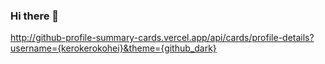 ### Hi there 👋

<!--
**kerokerokohei/kerokerokohei** is a ✨ _special_ ✨ repository because its `README.md` (this file) appears on your GitHub profile.



Here are some ideas to get you started:

- 🔭 I’m currently working on ...
- 🌱 I’m currently learning ...
- 👯 I’m looking to collaborate on ...
- 🤔 I’m looking for help with ...
- 💬 Ask me about ...
- 📫 How to reach me: ...
- 😄 Pronouns: ...
- ⚡ Fun fact: ...
-->

http://github-profile-summary-cards.vercel.app/api/cards/profile-details?username={kerokerokohei}&theme={github_dark}
